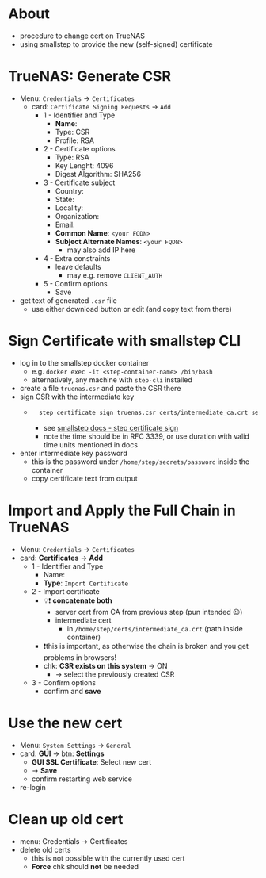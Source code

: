 # About
- procedure to change cert on TrueNAS
- using smallstep to provide the new (self-signed) certificate

# TrueNAS: Generate CSR
- Menu: `Credentials` -> `Certificates`
	- card: `Certificate Signing Requests` -> `Add`
		- 1 - Identifier and Type
			- **Name**: <a descriptive name>
			- Type: CSR
			- Profile: RSA
		- 2 - Certificate options
			- Type: RSA
			- Key Lenght: 4096
			- Digest Algorithm: SHA256
		- 3 - Certificate subject
			- Country: <your data>
			- State: <your data>
			- Locality: <your data>
			- Organization: <your data>
			- Email: <your data>
			- **Common Name**: `<your FQDN>`
			- **Subject Alternate Names**: `<your FQDN>`
				- may also add IP here
		- 4 - Extra constraints
			- leave defaults
				- may e.g. remove `CLIENT_AUTH`
		- 5 - Confirm options
			- Save
- get text of generated `.csr` file
	- use either download button or edit (and copy text from there)
# Sign Certificate with smallstep CLI
- log in to the smallstep docker container
	- e.g. `docker exec -it <step-container-name> /bin/bash`
	- alternatively, any machine with `step-cli` installed
- create a file `truenas.csr` and paste the CSR there
- sign CSR with the intermediate key
	- ```bash
		step certificate sign truenas.csr certs/intermediate_ca.crt secrets/intermediate_ca_key --not-after=2026-01-05T00:00:00Z
		```
		- see [smallstep docs - step certificate sign](https://smallstep.com/docs/step-cli/reference/certificate/sign/)
		- note the time should be in RFC 3339, or use duration with valid time units mentioned in docs
- enter intermediate key password
	- this is the password under `/home/step/secrets/password` inside the container
	- copy certificate text from output
# Import and Apply the Full Chain in TrueNAS
- Menu: `Credentials` -> `Certificates`
- card: **Certificates** -> **Add**
	- 1 - Identifier and Type
		- Name: <a descriptive name>
		- **Type**: `Import Certificate`
	- 2 - Import certificate
		- 💡❗ **concatenate both**
			- server cert from CA from previous step (pun intended 😉)
			- intermediate cert
				- in `/home/step/certs/intermediate_ca.crt` (path inside container)
		- ❗this is important, as otherwise the chain is broken and you get problems in browsers!
		- chk: **CSR exists on this system** -> ON
			- -> select the previously created CSR
	- 3 - Confirm options
		- confirm and **save**
# Use the new cert
- Menu: `System Settings` -> `General`
- card: **GUI** -> btn: **Settings**
	- **GUI SSL Certificate**: Select new cert
	- -> **Save**
	- confirm restarting web service
- re-login
# Clean up old cert
- menu: Credentials -> Certificates
- delete old certs
	- this is not possible with the currently used cert
	- **Force** chk should **not** be needed
